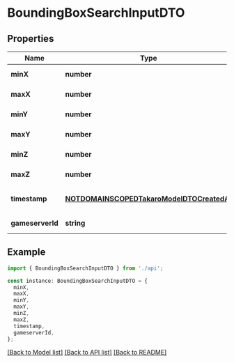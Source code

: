 # BoundingBoxSearchInputDTO

## Properties

| Name             | Type                                                                                    | Description | Notes                             |
| ---------------- | --------------------------------------------------------------------------------------- | ----------- | --------------------------------- |
| **minX**         | **number**                                                                              |             | [default to undefined]            |
| **maxX**         | **number**                                                                              |             | [default to undefined]            |
| **minY**         | **number**                                                                              |             | [default to undefined]            |
| **maxY**         | **number**                                                                              |             | [default to undefined]            |
| **minZ**         | **number**                                                                              |             | [default to undefined]            |
| **maxZ**         | **number**                                                                              |             | [default to undefined]            |
| **timestamp**    | [**NOTDOMAINSCOPEDTakaroModelDTOCreatedAt**](NOTDOMAINSCOPEDTakaroModelDTOCreatedAt.md) |             | [optional] [default to undefined] |
| **gameserverId** | **string**                                                                              |             | [default to undefined]            |

## Example

```typescript
import { BoundingBoxSearchInputDTO } from './api';

const instance: BoundingBoxSearchInputDTO = {
  minX,
  maxX,
  minY,
  maxY,
  minZ,
  maxZ,
  timestamp,
  gameserverId,
};
```

[[Back to Model list]](../README.md#documentation-for-models) [[Back to API list]](../README.md#documentation-for-api-endpoints) [[Back to README]](../README.md)
